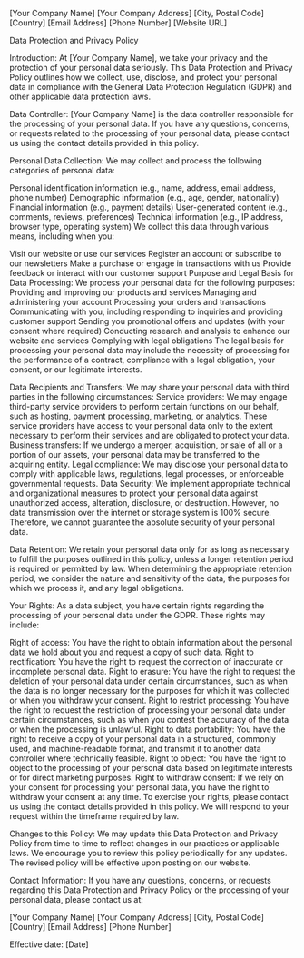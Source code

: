 [Your Company Name]
[Your Company Address]
[City, Postal Code]
[Country]
[Email Address]
[Phone Number]
[Website URL]

Data Protection and Privacy Policy

Introduction:
At [Your Company Name], we take your privacy and the protection of your personal data seriously. This Data Protection and Privacy Policy outlines how we collect, use, disclose, and protect your personal data in compliance with the General Data Protection Regulation (GDPR) and other applicable data protection laws.

Data Controller:
[Your Company Name] is the data controller responsible for the processing of your personal data. If you have any questions, concerns, or requests related to the processing of your personal data, please contact us using the contact details provided in this policy.

Personal Data Collection:
We may collect and process the following categories of personal data:

Personal identification information (e.g., name, address, email address, phone number)
Demographic information (e.g., age, gender, nationality)
Financial information (e.g., payment details)
User-generated content (e.g., comments, reviews, preferences)
Technical information (e.g., IP address, browser type, operating system)
We collect this data through various means, including when you:

Visit our website or use our services
Register an account or subscribe to our newsletters
Make a purchase or engage in transactions with us
Provide feedback or interact with our customer support
Purpose and Legal Basis for Data Processing:
We process your personal data for the following purposes:
Providing and improving our products and services
Managing and administering your account
Processing your orders and transactions
Communicating with you, including responding to inquiries and providing customer support
Sending you promotional offers and updates (with your consent where required)
Conducting research and analysis to enhance our website and services
Complying with legal obligations
The legal basis for processing your personal data may include the necessity of processing for the performance of a contract, compliance with a legal obligation, your consent, or our legitimate interests.

Data Recipients and Transfers:
We may share your personal data with third parties in the following circumstances:
Service providers: We may engage third-party service providers to perform certain functions on our behalf, such as hosting, payment processing, marketing, or analytics. These service providers have access to your personal data only to the extent necessary to perform their services and are obligated to protect your data.
Business transfers: If we undergo a merger, acquisition, or sale of all or a portion of our assets, your personal data may be transferred to the acquiring entity.
Legal compliance: We may disclose your personal data to comply with applicable laws, regulations, legal processes, or enforceable governmental requests.
Data Security:
We implement appropriate technical and organizational measures to protect your personal data against unauthorized access, alteration, disclosure, or destruction. However, no data transmission over the internet or storage system is 100% secure. Therefore, we cannot guarantee the absolute security of your personal data.

Data Retention:
We retain your personal data only for as long as necessary to fulfill the purposes outlined in this policy, unless a longer retention period is required or permitted by law. When determining the appropriate retention period, we consider the nature and sensitivity of the data, the purposes for which we process it, and any legal obligations.

Your Rights:
As a data subject, you have certain rights regarding the processing of your personal data under the GDPR. These rights may include:

Right of access: You have the right to obtain information about the personal data we hold about you and request a copy of such data.
Right to rectification: You have the right to request the correction of inaccurate or incomplete personal data.
Right to erasure: You have the right to request the deletion of your personal data under certain circumstances, such as when the data is no longer necessary for the purposes for which it was collected or when you withdraw your consent.
Right to restrict processing: You have the right to request the restriction of processing your personal data under certain circumstances, such as when you contest the accuracy of the data or when the processing is unlawful.
Right to data portability: You have the right to receive a copy of your personal data in a structured, commonly used, and machine-readable format, and transmit it to another data controller where technically feasible.
Right to object: You have the right to object to the processing of your personal data based on legitimate interests or for direct marketing purposes.
Right to withdraw consent: If we rely on your consent for processing your personal data, you have the right to withdraw your consent at any time.
To exercise your rights, please contact us using the contact details provided in this policy. We will respond to your request within the timeframe required by law.

Changes to this Policy:
We may update this Data Protection and Privacy Policy from time to time to reflect changes in our practices or applicable laws. We encourage you to review this policy periodically for any updates. The revised policy will be effective upon posting on our website.

Contact Information:
If you have any questions, concerns, or requests regarding this Data Protection and Privacy Policy or the processing of your personal data, please contact us at:

[Your Company Name]
[Your Company Address]
[City, Postal Code]
[Country]
[Email Address]
[Phone Number]

Effective date: [Date]